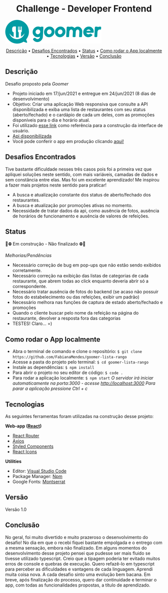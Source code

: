 <h1 align="center">Challenge - Developer Frontend</h1>

<img align="center" alt="logo-goomer" src="./src/assets/logo.png">

<p align="center" >  
    <a href="#descrição">Descrição</a> • 
    <a href="#desafios">Desafios Encontrados</a> • 
    <a href="#status">Status</a> • 
    <a href="#como rodar o app">Como rodar o App localmente</a> • 
    <a href="#tecnologias">Tecnologias</a> • 
    <a href="#versão">Versão</a> • 
    <a href="#conclusão">Conclusão</a>
</p>


## Descrição
Desafio proposto pela *Goomer*
- Projeto iniciado em 17/jun/2021 e entregue em 24/jun/2021 (8 dias de desenvolvimento)
- Objetivo: Criar uma aplicação Web responsiva que consulte a API disponibilizada e exiba uma lista de restaurantes com seu status (aberto/fechado) e o cardápio de cada um deles, com as promoções disponíveis para o dia e horário atual.
- Foi utilizado [esse link](https://xd.adobe.com/spec/f6e71782-ebba-4573-6f7a-005a1a6d391f-80d6/grid) como referência para a construção da interface de usuário.
- [Api disponibilizada](https://challange.goomer.com.br/) 
- Você pode conferir o app em produção clicando [aqui!](https://goomer-lista-rango-fabimendes.netlify.app/) 



## Desafios Encontrados
Tive bastante dificuldade nesses três casos pois foi a primeira vez que apliquei soluções neste sentido, com mais variáveis, camadas de dados e sem constância entre elas. Mas foi um excelente aprendizado! Me inspirou a fazer mais projetos neste sentido para praticar!
- A busca e atualização constante dos status de aberto/fechado dos restaurantes.
- A busca e atualização por promoções ativas no momento.
- Necessidade de tratar dados da api, como ausência de fotos, ausência de horários de funcionamento e ausência de valores de refeições.



## Status

🚧⛔  Em construção - Não finalizado  ⛔🚧 

*Melhorias/Pendências*
- Necessário correção de bug em pop-ups que não estão sendo exibidos corretamente.
- Necessário correção na exibição das listas de categorias de cada restaurante, que abrem todas ao click enquanto deveria abrir só a correspondente.
- Necessário tratar ausência de fotos do backend (se acaso não possuir fotos do estabelecimento ou das refeições, exibir um padrão)
- Necessário melhora nas funções de captura de estado aberto/fechado e promoções
- Quando o cliente buscar pelo nome da refeição na página do restaurante, devolver a resposta fora das categorias
- TESTES! Claro... =)



## Como rodar o App localmente

- Abra o terminal de comando e clone o repositório:
``` $ git clone https://github.com/FabianaMendes/goomer-lista-rango ```
- Acesse a pasta do projeto pelo terminal: 
``` $ cd goomer-lista-rango ```
- Instale as dependências:
``` $ npm install ```
- Para abrir o projeto no seu editor de código: 
``` $ code . ``` 
- Para rodar a aplicação localmente:
``` $ npm start ```
_O servidor irá iniciar automaticamente na porta:3000 - acesse [http://localhost:3000](http://localhost:3000)
Para parar a aplicação pressione Ctrl + c_



## Tecnologias

As seguintes ferramentas foram utilizadas na construção desse projeto:

**Web-app ([React](https://pt-br.reactjs.org/))**
- [React Router](https://reactrouter.com/web/guides/quick-start)
- [Axios](https://www.npmjs.com/package/axios)
- [Styled Components](https://styled-components.com/)
- [React Icons](https://www.npmjs.com/package/react-icons)

**Utilities**
- Editor: [Visual Studio Code](https://code.visualstudio.com/)
- Package Manager: [Npm](https://www.npmjs.com/)
- Google Fonts: [Montserrat](https://fonts.google.com/specimen/Montserrat?query=monts)



## Versão 
<p>Versão 1.0</p>


## Conclusão
No geral, foi muito divertido e muito prazeroso o desenvolvimento do desafio! No dia em que o recebi fiquei bastante empolgada e o entrego com a mesma sensação, embora não finalizado. Em alguns momentos do desenvolvimento desse projeto pensei que pudesse ser mais fluido se tivesse utilizado typescript. Creio que a tipagem poderia ter evitado muitos erros de console e quebras de execução. Quero refazê-lo em typescript para perceber as dificuldades e vantagens de cada linguagem.
Aprendi muita coisa nova. A cada desafio sinto uma evolução bem bacana. Em breve, após finalização do processo, quero dar continuidade e terminar o app, com todas as funcionalidades propostas, a título de aprendizado. 
